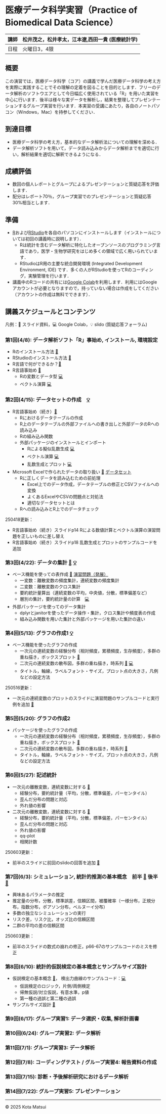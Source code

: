 # 医療データ科学実習（Practice of Biomedical Data Science）

| 講師  | 松井茂之，松井孝太，江本遼,西田一貴 (医療統計学)|
| --- | -------- |
| 日程  | 火曜日3，4限|

## 概要 
この演習では，医療データ科学（コア）の講義で学んだ医療データ科学の考え方を実際に実践することでその理解の定着を図ることを目的とします．フリーのデータ解析のソフトウエアとして今日幅広く使用されている「R」を用いた実習を中心に行います．後半は様々な実データを解析し，結果を整理してプレゼンテーションするグループ実習を行います．本実習の受講にあたり，各自のノートパソコン（Windows，Mac）を持参してください．

## 到達目標
- 医療データ科学の考え方，基本的なデータ解析法についての理解を深める．
- データ解析ソフトを用いて，データ読み込みからデータ解析までを適切に行い，解析結果を適切に解釈できるようになる．

## 成績評価
- 数回の個人レポートとグループによるプレゼンテーションと質疑応答を評価します．
- 配分はレポート70％，グループ実習でのプレゼンテーションと質疑応答30%相当とします．

## 準備
- [R](https://www.r-project.org)および[RStudio](https://posit.co/download/rstudio-desktop/)を各自のパソコンにインストールします（インストールについては初回の講義時に説明します）．
  - Rは統計を含むデータ解析に特化したオープンソースのプログラミング言語であり，医学・生物学研究をはじめ多くの領域で広く用いられています．
  - RStudioはR用の主要な統合開発環境 (Integrated Development Environment, IDE) です．多くの人がRStudioを使ってRのコーディング，実験管理を行います．
- 講義中のRコードの共有には[Google Colab](https://colab.research.google.com)を利用します．利用にはGoogleアカウントが必要となりますので，持っていない場合は作成をしてください（アカウントの作成は無料でできます）．

## 講義スケジュールとコンテンツ
凡例：📖 スライド資料，💻 Google Colab，💡 slido (質疑応答フォーラム)
### 第1回(4/8): データ解析ソフト「R」事始め, インストール, 環境設定
- Rのインストール方法 [📖](Session1/r-install.pdf)
- RStudioのインストール方法 [📖](Session1/rstudio-install.pdf)
- R言語で何ができるか？[📖](Session1/R_demo_logistic.pdf)
- R言語事始め [📖](Session1/R言語事始め.pdf)
  - Rの変数とデータ型 [💻](https://colab.research.google.com/drive/1xxZ20hLT_deXhGRLtRpkht2t9KJ6G4cw?usp=sharing)
  - ベクトル演算 [💻](https://colab.research.google.com/drive/1C_NLAvUe4bMCiv9lQGOqH6wAvTTFd_9P?usp=sharing)
  <!-- - Rによる擬似乱数生成 [💻](https://colab.research.google.com/drive/1A6nBKT40T_vSZuXONgFgAgMF8QVzqG7w?usp=sharing) -->

### 第2回(4/15): データセットの作成　[💡](https://app.sli.do/event/ntA1oiNfNnSgbddJ8sUhiQ)
- R言語事始め（続き）[📖](Session2/250415_pbds_session2.pdf)
  - Rにおけるデータテーブルの作成
  - R上のデータテーブルの外部ファイルへの書き出しと外部データのRへの読み込み
  - Rの組み込み関数
  - 外部パッケージのインストールとインポート
    - Rによる擬似乱数生成 [💻](https://colab.research.google.com/drive/1A6nBKT40T_vSZuXONgFgAgMF8QVzqG7w?usp=sharing)
    - ベクトル演算 [💻](https://colab.research.google.com/drive/1C_NLAvUe4bMCiv9lQGOqH6wAvTTFd_9P?usp=sharing)
    - 乱数生成とプロット [💻](https://colab.research.google.com/drive/1-1cKZQ1egoaITwGHS9bMvLQqipf9-9P3?usp=sharing)
- Microsoft Excelで作られたデータの取り扱い [📖](Session2/R_Excel_Data_ex.pdf)  [データセット](https://www.dropbox.com/scl/fo/bx4rkyx48eo1o209w69nl/ACSn0dwcNiWNhFl9g0LnLnI?rlkey=5iujgakjr7bqeepum3xqar7tk&st=bk8w0bfo&dl=0)
  - Rに正しくデータを読み込むための前処理
    - Excel上でのデータ作成，データテーブルの修正とCSVファイルへの変換
    - よくあるExcelやCSVの問題点と対処法
    - 適切なデータセットとは
  - Rへの読み込みとR上でのデータチェック

250418更新：
  - R言語事始め（続き）スライドp14 Rによる数値計算とベクトル演算の演習問題を正しいものに差し替え
  - R言語事始め（続き）スライドp18 乱数生成とプロットのサンプルコードを追加

### 第3回(4/22): データの集計 [📖](Session3/250422_pbds_session3.pdf) [💡](https://app.sli.do/event/6sQCjSZQvSq31Bvj2Q9aUa)　
- ベース機能を使っての表作成 [📖](Session3/Table_Creation_with_Base_R.pdf) [演習問題（発展）](https://www.dropbox.com/scl/fo/evreyzkmf7rsb51s1khrt/AIIALdV87EixxKG4kh_8QfM?rlkey=0wiqmbuqlhazc282ecmlkvllu&st=yqand3ao&dl=0)
  - 一変数：離散変数の頻度集計，連続変数の頻度集計
  - 二変数：離散変数のクロス集計
  - 要約統計量算出（連続変数の平均，中央値，分散，標準偏差など）
  - 層別の集計，要約統計量の計算　[💻](https://colab.research.google.com/drive/1P71QD40T-BcGgqJ-nTY6SPnucy2r1yJm?usp=sharing)
- 外部パッケージを使ってのデータ集計
  - dplyrとjanitorを使ったデータ操作・集計，クロス集計や頻度表の作成
  - 組み込み関数を用いた集計と外部パッケージを用いた集計の違い

### 第4回(5/13): グラフの作成1 [💡](https://app.sli.do/event/c3tMS5GsSGjpX49jYKgP4Q/live/questions)　
- ベース機能を使ったグラフの作成
  - 一次元の連続変数の経験分布（相対頻度，累積頻度，生存頻度），多群の重ね描き，ボックスプロット [📖](Session4/250513_pbds_session4.pdf)
  - 二次元の連続変数の散布図，多群の重ね描き，時系列 [📖](Session4/Figure_two_variables.pdf) [💻](https://colab.research.google.com/drive/1s3Bbdw9f8833uIpUJkdoJNt0f5UiKyMJ#scrollTo=e901a991)
  - タイトル，軸線，ラベルフォント・サイズ，プロット点の大きさ，凡例などの設定方法
 
250516更新：
- 一次元の連続変数のプロットのスライドに演習問題のサンプルコードと実行例を追加 [📖](Session4/250513_pbds_session4_updated.pdf)
 
### 第5回(5/20): グラフの作成2
- パッケージを使ったグラフの作成
  - 一次元の連続変数の経験分布（相対頻度，累積頻度，生存頻度），多群の重ね描き，ボックスプロット [📖](Session5/250520_pbds_session5.pdf)
  - 二次元の連続変数の散布図，多群の重ね描き，時系列 [📖](Session5/ggplot_two_variables.pdf)
  - タイトル，軸線，ラベルフォント・サイズ，プロット点の大きさ，凡例などの設定方法

### 第6回(5/27): 記述統計
- 一次元の離散変数，連続変数に対する  [📖](Session6/250527_pbds_session6.pdf)
  - 経験分布，要約統計量（平均，分散，標準偏差，パーセンタイル）
  - 歪んだ分布の問題と対応
  - 外れ値の影響
- 二次元の離散変数，連続変数に対する [📖](Session6/Descriptive_Statistics_Two_Variables.pdf)
  - 経験分布，要約統計量（平均，分散，標準偏差，パーセンタイル）
  - 歪んだ分布の問題と対応
  - 外れ値の影響
  - qq-plot
  - 相関計数

250603更新：
  - 前半のスライドに前回のslidoの回答を追加 [📖](Session6/250527_pbds_session6_update.pdf)
    
### 第7回(6/3): シミュレーション, 統計的推測の基本概念　前半 [📖](Session7/250603_pbds_session7_ver2.pdf) 後半 [📖](Session7/CLT_CI.pdf)
- 興味あるパラメータの推定
- 推定量の分布，分散，標準誤差，信頼区間，被覆確率（一様分布，正規分布，指数分布，ポアソン分布，ベルヌーイ分布）
- 多数の独立なシミュレーションの実行
- リスク差，リスク比，オッズ比の信頼区間
- 二群の平均の差の信頼区間

250603更新：
  - 前半のスライドの数式の崩れの修正，p66-67のサンプルコードのミスを修正

### 第8回(6/10): 統計的仮説検定の基本概念とサンプルサイズ設計
- 仮説検定の基本概念 [📖](Session8/250610_pbds_session8.pdf)， 検出力曲線のサンプルコード：[💻](Session8/power_simulation_sample_size.txt)
  - 仮説検定のロジック，片側/両側検定
  - 帰無仮説/対立仮説，有意水準，p値
  - 第一種の過誤と第二種の過誤
- サンプルサイズ設計 [📖](Session8/sample_size.pdf)

  
### 第9回(6/17): グループ実習1: データ選択・収集, 解析計画書
### 第10回(6/24): グループ実習2: データ解析
### 第11回(7/1): グループ実習3: データ解析
### 第12回(7/8): __コーディングテスト__ / グループ実習4: 報告資料の作成
### 第13回(7/15): 診断・予後解析研究におけるデータ解析
### 第14回(7/22): グループ実習5: プレゼンテーション

<!--
## 講義資料
- [スライド資料 (PDF)](slides/lecture1.pdf)
- [Python コード](notebooks/lecture1.ipynb)
-->

---
© 2025 Kota Matsui
